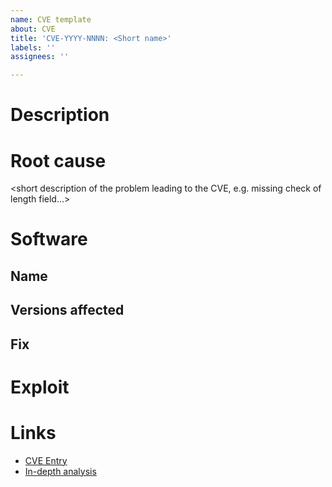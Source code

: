 ```yaml
---
name: CVE template
about: CVE
title: 'CVE-YYYY-NNNN: <Short name>'
labels: ''
assignees: ''

---
```


# Description

<short description of the issue>

# Root cause

<short description of the problem leading to the CVE, e.g. missing check of length field...>

# Software

## Name

<name of software>

## Versions affected

<versions>
  
## Fix

<link to commit>

# Exploit

# Links
- [CVE Entry](https://cve.mitre.org/cgi-bin/cvename.cgi?name=CVE-YYYY-NNNNN)
- [In-depth analysis](https://TBD)
